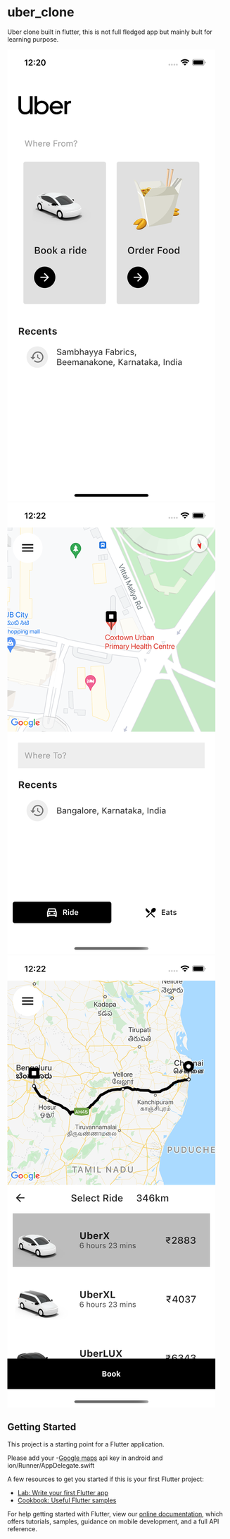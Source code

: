 # uber_clone

Uber clone built in flutter, this is not full fledged app but mainly bult for learning purpose.

![Image-1](https://github.com/SwaroopSambhayya/uber_clone-flutter-/blob/master/screen%20shots/Simulator%20Screen%20Shot%20-%20iPhone%2013%20-%202021-11-12%20at%2012.20.11.png)
![IMAGE-2](https://github.com/SwaroopSambhayya/uber_clone-flutter-/blob/master/screen%20shots/Simulator%20Screen%20Shot%20-%20iPhone%2013%20-%202021-11-12%20at%2012.22.08.png)
![Image-3](https://github.com/SwaroopSambhayya/uber_clone-flutter-/blob/master/screen%20shots/Simulator%20Screen%20Shot%20-%20iPhone%2013%20-%202021-11-12%20at%2012.22.41.png)
## Getting Started

This project is a starting point for a Flutter application.

Please add your -[Google maps](https://cloud.google.com) api key in android and ion/Runner/AppDelegate.swift


A few resources to get you started if this is your first Flutter project:

- [Lab: Write your first Flutter app](https://flutter.dev/docs/get-started/codelab)
- [Cookbook: Useful Flutter samples](https://flutter.dev/docs/cookbook)

For help getting started with Flutter, view our
[online documentation](https://flutter.dev/docs), which offers tutorials,
samples, guidance on mobile development, and a full API reference.
